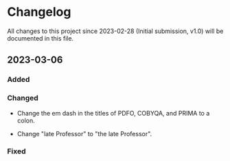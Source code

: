 # Changelog

All changes to this project since 2023-02-28 (Initial submission, v1.0) will be documented in this file.

## 2023-03-06

### Added

### Changed

- Change the em dash in the titles of PDFO, COBYQA, and PRIMA to a colon.

- Change "late Professor" to "the late Professor".

### Fixed

